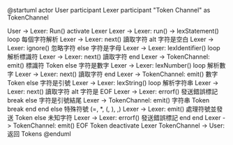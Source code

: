 @startuml
actor User
participant Lexer
participant "Token Channel" as TokenChannel

User -> Lexer: Run()
activate Lexer
Lexer -> Lexer: run() -> lexStatement()
loop 每個字符解析
    Lexer -> Lexer: next() 讀取字符
    alt 字符是空白
        Lexer -> Lexer: ignore() 忽略字符
    else 字符是字母
        Lexer -> Lexer: lexIdentifier()
        loop 解析標識符
            Lexer -> Lexer: next() 讀取字符
        end
        Lexer -> TokenChannel: emit() 標識符 Token
    else 字符是數字
        Lexer -> Lexer: lexNumber()
        loop 解析數字
            Lexer -> Lexer: next() 讀取字符
        end
        Lexer -> TokenChannel: emit() 數字 Token
    else 字符是引號
        Lexer -> Lexer: lexString()
        loop 解析字符串
            Lexer -> Lexer: next() 讀取字符
            alt 字符是 EOF
                Lexer -> Lexer: errorf() 發送錯誤標記
                break
            else 字符是引號結尾
                Lexer -> TokenChannel: emit() 字符串 Token
                break
            end
        end
    else 特殊符號 (=, *, (, ), ,)
        Lexer -> Lexer: emit() 處理符號並發送 Token
    else 未知字符
        Lexer -> Lexer: errorf() 發送錯誤標記
    end
end
Lexer -> TokenChannel: emit() EOF Token
deactivate Lexer
TokenChannel -> User: 返回 Tokens
@enduml
